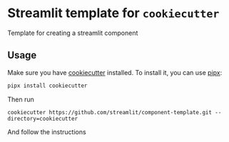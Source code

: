 # Streamlit template for ``cookiecutter``

Template for creating a streamlit component

## Usage

Make sure you have [cookiecutter](https://pypi.org/project/cookiecutter/) installed. To install it, you can use [pipx](https://pypa.github.io/pipx/):
```sh
pipx install cookiecutter
```

Then run
```
cookiecutter https://github.com/streamlit/component-template.git --directory=cookiecutter
```

And follow the instructions
